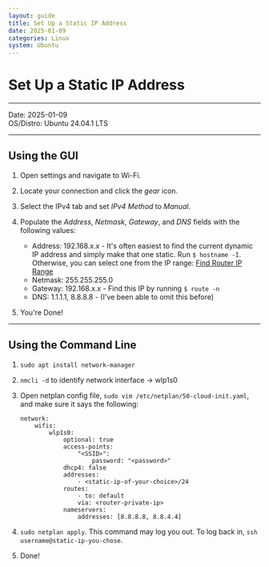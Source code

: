 ```yaml
---
layout: guide
title: Set Up a Static IP Address
date: 2025-01-09
categories: Linux
system: Ubuntu
---
```


# Set Up a Static IP Address

---

Date: 2025-01-09  
OS/Distro: Ubuntu 24.04.1 LTS  

---

## Using the GUI

1. Open settings and navigate to Wi-Fi.
2. Locate your connection and click the _gear_ icon.
3. Select the IPv4 tab and set _IPv4 Method_ to _Manual_.
4. Populate the _Address_, _Netmask_, _Gateway_, and _DNS_ fields with the following values:
   - Address: 192.168.x.x - It's often easiest to find the current dynamic IP address  and simply make that one static. Run `$ hostname -I`. Otherwise, you can select one from the IP range: [Find Router IP Range](find-router-ip-range.html)
   - Netmask: 255.255.255.0
   - Gateway: 192.168.x.x - Find this IP by running `$ route -n`
   - DNS: 1.1.1.1, 8.8.8.8 - (I've been able to omit this before)

5. You're Done!

---

## Using the Command Line

1. `sudo apt install network-manager`
2. `nmcli -d` to identify network interface -> wlp1s0
3. Open netplan config file, `sudo vim /etc/netplan/50-cloud-init.yaml`, and make sure it says the following:

    ```
    network:
        wifis:
            wlp1s0:
                optional: true
                access-points:
                    "<SSID>":
                        password: "<password>"
                dhcp4: false
                addresses:
                    - <static-ip-of-your-choice>/24
                routes:
                    - to: default
                    via: <router-private-ip>
                nameservers:
                    addresses: [8.8.8.8, 8.8.4.4]
    ```

4. `sudo netplan apply`. This command may log you out. To log back in, `ssh username@static-ip-you-chose`.
5. Done!

